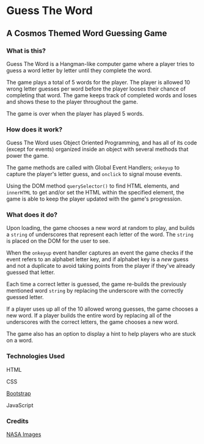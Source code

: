 # Guess The Word

## A Cosmos Themed Word Guessing Game

### What is this?

Guess The Word is a Hangman-like computer game where a player tries to guess a word letter by letter until they complete the word. 

The game plays a total of 5 words for the player. The player is allowed 10 wrong letter guesses per word before the player looses their chance of completing that word. The game keeps track of completed words and loses and shows these to the player throughout the game. 

The game is over when the player has played 5 words. 

### How does it work?

Guess The Word uses Object Oriented Programming, and has all of its code (except for events) organized inside an object with several methods that power the game. 

The game methods are called with Global Event Handlers;  `onkeyup` to capture the player's letter guess, and `onclick` to signal mouse events.

Using the DOM method `querySelector()` to find HTML elements, and `innerHTML` to get and/or set the HTML within the specified element, the game is able to keep the player updated with the game's progression. 

### What does it do?

Upon loading, the game chooses a new word at random to play, and builds a `string` of underscores that represent each letter of the word. The `string` is placed on the DOM for the user to see.

When the `onkeyup` event handler captures an event the game  checks if the event refers to an alphabet letter key, and if alphabet key is a *new* guess and not a duplicate to avoid taking points from the player if they've already guessed that letter.

Each time a correct letter is guessed, the game re-builds the previously mentioned word `string` by replacing the underscore with the correctly guessed letter. 

If a player uses up all of the 10 allowed wrong guesses, the game chooses a new word. If a player builds the entire word by replacing all of the underscores with the correct letters, the game chooses a new word.

The game also has an option to display a hint to help players who are stuck on a word.

### Technologies Used

HTML

CSS

[Bootstrap](https://getbootstrap.com/docs/4.0/getting-started/introduction/)

JavaScript

  

### Credits

[NASA Images](https://www.nasa.gov/multimedia/imagegallery/index.html)